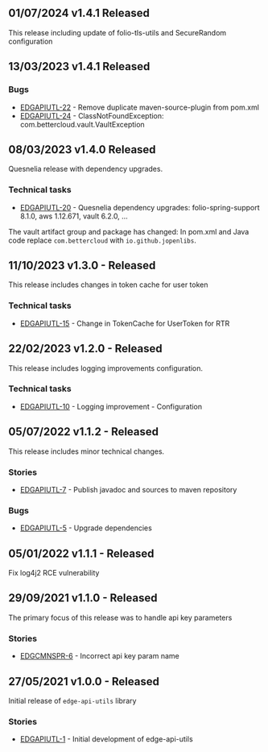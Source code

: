 ## 01/07/2024 v1.4.1 Released
This release including update of folio-tls-utils and SecureRandom configuration

## 13/03/2023 v1.4.1 Released

### Bugs

* [EDGAPIUTL-22](https://folio-org.atlassian.net/browse/EDGAPIUTL-22) - Remove duplicate maven-source-plugin from pom.xml
* [EDGAPIUTL-24](https://folio-org.atlassian.net/browse/EDGAPIUTL-24) - ClassNotFoundException: com.bettercloud.vault.VaultException

## 08/03/2023 v1.4.0 Released
Quesnelia release with dependency upgrades.

### Technical tasks
* [EDGAPIUTL-20](https://folio-org.atlassian.net/browse/EDGAPIUTL-20) - Quesnelia dependency upgrades: folio-spring-support 8.1.0, aws 1.12.671, vault 6.2.0, …

The vault artifact group and package has changed: In pom.xml and Java code replace `com.bettercloud` with `io.github.jopenlibs`.

## 11/10/2023 v1.3.0 - Released
This release includes changes in token cache for user token

### Technical tasks
* [EDGAPIUTL-15](https://issues.folio.org/browse/EDGAPIUTL-15) - Change in TokenCache for UserToken for RTR

## 22/02/2023 v1.2.0 - Released
This release includes logging improvements configuration.

### Technical tasks
* [EDGAPIUTL-10](https://issues.folio.org/browse/EDGAPIUTL-10) - Logging improvement - Configuration

## 05/07/2022 v1.1.2 - Released
This release includes minor technical changes.

### Stories
* [EDGAPIUTL-7](https://issues.folio.org/browse/EDGAPIUTL-7) - Publish javadoc and sources to maven repository

### Bugs
* [EDGAPIUTL-5](https://issues.folio.org/browse/EDGAPIUTL-5) - Upgrade dependencies

## 05/01/2022 v1.1.1 - Released
Fix log4j2 RCE vulnerability

## 29/09/2021 v1.1.0 - Released
The primary focus of this release was to handle api key parameters

### Stories
* [EDGCMNSPR-6](https://issues.folio.org/browse/EDGCMNSPR-6) - Incorrect api key param name

## 27/05/2021 v1.0.0 - Released
Initial release of `edge-api-utils` library

### Stories
* [EDGAPIUTL-1](https://issues.folio.org/browse/EDGAPIUTL-1) - Initial development of edge-api-utils
